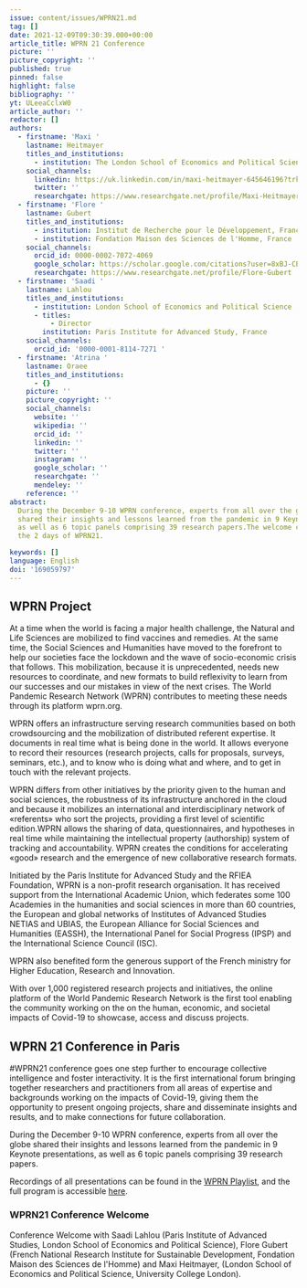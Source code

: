 ```yaml
---
issue: content/issues/WPRN21.md
tag: []
date: 2021-12-09T09:30:39.000+00:00
article_title: WPRN 21 Conference
picture: ''
picture_copyright: ''
published: true
pinned: false
highlight: false
bibliography: ''
yt: ULeeaCclxW0
article_author: ''
redactor: []
authors:
  - firstname: 'Maxi '
    lastname: Heitmayer
    titles_and_institutions:
      - institution: The London School of Economics and Political Science, United Kingdom
    social_channels:
      linkedin: https://uk.linkedin.com/in/maxi-heitmayer-645646196?trk=public_profile_browsemap_profile-result-card_result-card_full-click
      twitter: ''
      researchgate: https://www.researchgate.net/profile/Maxi-Heitmayer
  - firstname: 'Flore '
    lastname: Gubert
    titles_and_institutions:
      - institution: Institut de Recherche pour le Développement, France
      - institution: Fondation Maison des Sciences de l'Homme, France
    social_channels:
      orcid_id: 0000-0002-7072-4069
      google_scholar: https://scholar.google.com/citations?user=8xBJ-CEAAAAJ&hl=fr
      researchgate: https://www.researchgate.net/profile/Flore-Gubert
  - firstname: 'Saadi '
    lastname: Lahlou
    titles_and_institutions:
      - institution: London School of Economics and Political Science , United Kingdom
      - titles:
          - Director
        institution: Paris Institute for Advanced Study, France
    social_channels:
      orcid_id: '0000-0001-8114-7271 '
  - firstname: 'Atrina '
    lastname: Oraee
    titles_and_institutions:
      - {}
    picture: ''
    picture_copyright: ''
    social_channels:
      website: ''
      wikipedia: ''
      orcid_id: ''
      linkedin: ''
      twitter: ''
      instagram: ''
      google_scholar: ''
      researchgate: ''
      mendeley: ''
    reference: ''
abstract:
  During the December 9-10 WPRN conference, experts from all over the globe
  shared their insights and lessons learned from the pandemic in 9 Keynote presentations,
  as well as 6 topic panels comprising 39 research papers.The welcome conference opens
  the 2 days of WPRN21.

keywords: []
language: English
doi: '169059797'
---
```


## WPRN Project

At a time when the world is facing a major health challenge, the Natural and Life Sciences are mobilized to find vaccines and remedies. At the same time, the Social Sciences and Humanities have moved to the forefront to help our societies face the lockdown and the wave of socio-economic crisis that follows. This mobilization, because it is unprecedented, needs new resources to coordinate, and new formats to build reflexivity to learn from our successes and our mistakes in view of the next crises. The World Pandemic Research Network (WPRN) contributes to meeting these needs through its platform wprn.org.

WPRN offers an infrastructure serving research communities based on both crowdsourcing and the mobilization of distributed referent expertise. It documents in real time what is being done in the world. It allows everyone to record their resources (research projects, calls for proposals, surveys, seminars, etc.), and to know who is doing what and where, and to get in touch with the relevant projects.

WPRN differs from other initiatives by the priority given to the human and social sciences, the robustness of its infrastructure anchored in the cloud and because it mobilizes an international and interdisciplinary network of «referents» who sort the projects, providing a first level of scientific edition.WPRN allows the sharing of data, questionnaires, and hypotheses in real time while maintaining the intellectual property (authorship) system of tracking and accountability. WPRN creates the conditions for accelerating «good» research and the emergence of new collaborative research formats.

Initiated by the Paris Institute for Advanced Study and the RFIEA Foundation, WPRN is a non-profit research organisation. It has received support from the International Academic Union, which federates some 100 Academies in the humanities and social sciences in more than 60 countries, the European and global networks of Institutes of Advanced Studies NETIAS and UBIAS, the European Alliance for Social Sciences and Humanities (EASSH), the International Panel for Social Progress (IPSP) and the International Science Council (ISC).

WPRN also benefited form the generous support of the French ministry for Higher Education, Research and Innovation.

With over 1,000 registered research projects and initiatives, the online platform of the World Pandemic Research Network is the first tool enabling the community working on the on the human, economic, and societal impacts of Covid-19 to showcase, access and discuss projects.

## WPRN 21 Conference in Paris

\#WPRN21 conference goes one step further to encourage collective intelligence and foster interactivity. It is the first international forum bringing together researchers and practitioners from all areas of expertise and backgrounds working on the impacts of Covid-19, giving them the opportunity to present ongoing projects, share and disseminate insights and results, and to make connections for future collaboration.

During the December 9-10 WPRN conference, experts from all over the globe shared their insights and lessons learned from the pandemic in 9 Keynote presentations, as well as 6 topic panels comprising 39 research papers.

Recordings of all presentations can be found in the [WPRN Playlist](https://www.youtube.com/playlist?list=PLLv_k1nsHewlD-pB7BCWsiQnNvb_NhPpO 'WPRN Playlist'), and the full program is accessible [here](https://wprn.org/conference/ 'WPRN Program').

### WPRN21 Conference Welcome

Conference Welcome with Saadi Lahlou (Paris Institute of Advanced Studies, London School of Economics and Political Science), Flore Gubert (French National Research Institute for Sustainable Development, Fondation Maison des Sciences de l'Homme) and Maxi Heitmayer, (London School of Economics and Political Science, University College London).

<Youtube yt="ULeeaCclxW0" caption="Conference Welcome"></Youtube>
